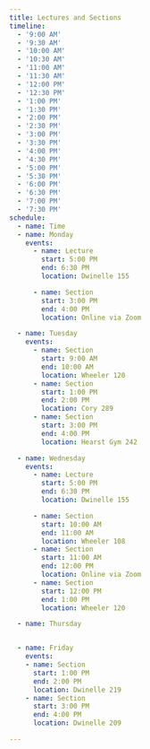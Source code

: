 ```yaml
---
title: Lectures and Sections
timeline:
  - '9:00 AM'
  - '9:30 AM'
  - '10:00 AM'
  - '10:30 AM'
  - '11:00 AM'
  - '11:30 AM'
  - '12:00 PM'
  - '12:30 PM'
  - '1:00 PM'
  - '1:30 PM'
  - '2:00 PM'
  - '2:30 PM'
  - '3:00 PM'
  - '3:30 PM'
  - '4:00 PM'
  - '4:30 PM'
  - '5:00 PM'
  - '5:30 PM'
  - '6:00 PM'
  - '6:30 PM'
  - '7:00 PM'
  - '7:30 PM'
schedule:
  - name: Time
  - name: Monday
    events:
      - name: Lecture
        start: 5:00 PM
        end: 6:30 PM
        location: Dwinelle 155

      - name: Section
        start: 3:00 PM
        end: 4:00 PM
        location: Online via Zoom

  - name: Tuesday
    events:
      - name: Section
        start: 9:00 AM
        end: 10:00 AM
        location: Wheeler 120
      - name: Section
        start: 1:00 PM
        end: 2:00 PM
        location: Cory 289
      - name: Section
        start: 3:00 PM
        end: 4:00 PM
        location: Hearst Gym 242

  - name: Wednesday
    events:
      - name: Lecture
        start: 5:00 PM
        end: 6:30 PM
        location: Dwinelle 155

      - name: Section
        start: 10:00 AM
        end: 11:00 AM
        location: Wheeler 108
      - name: Section
        start: 11:00 AM
        end: 12:00 PM
        location: Online via Zoom
      - name: Section
        start: 12:00 PM
        end: 1:00 PM
        location: Wheeler 120

  - name: Thursday


  - name: Friday
    events:
    - name: Section
      start: 1:00 PM
      end: 2:00 PM
      location: Dwinelle 219
    - name: Section
      start: 3:00 PM
      end: 4:00 PM
      location: Dwinelle 209

---
```

